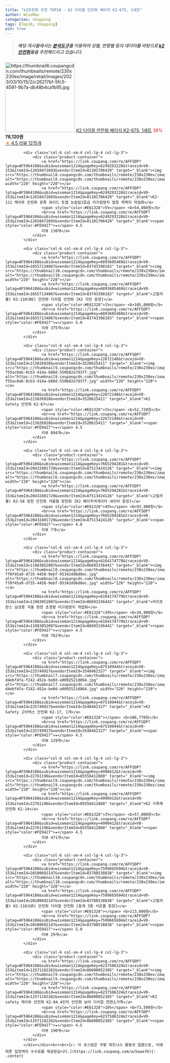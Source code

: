 ```yaml
---
title: "k2안전화 추천 TOP10 - K2 다이얼 안전화 베이지 K2-67S, 1세트"
author: WiseMan
categories: shopping
tags: [Top10, shopping]
pin: true
---
```


> ##### 해당 게시물에서는 [**분석도구**](https://itemscout.io/)를 이용하여 **성별**, **연령별** 등의 데이터를 바탕으로 [**k2안전화**](https://link.coupang.com/a/baae76)들을 추천해드리고 있습니다.
<div class="container"><div class="row">
            <div class="col-6 col-sm-4 col-lg-4 col-lg-3">
                <div class="product-container">
                    <a href="https://link.coupang.com/re/AFFSDP?lptag=AF5964186&subid=wiseman1214&pageKey=7188479078&traceid=V0-153&itemId=18144221260&vendorItemId=85294616352" target="_blank"><img src="https://thumbnail6.coupangcdn.com/thumbnails/remote/230x230ex/image/retail/images/2023/03/10/15/2/c26217bf-5fc5-4591-9b7a-db48b4ca1b95.jpg" alt="https://thumbnail6.coupangcdn.com/thumbnails/remote/230x230ex/image/retail/images/2023/03/10/15/2/c26217bf-5fc5-4591-9b7a-db48b4ca1b95.jpg" width="220" height="220"></a>
                    <a href="https://link.coupang.com/re/AFFSDP?lptag=AF5964186&subid=wiseman1214&pageKey=7188479078&traceid=V0-153&itemId=18144221260&vendorItemId=85294616352" target="_blank">K2 다이얼 안전화 베이지 K2-67S, 1세트</a>
                    <span style="color:#E61328">36%</span> <b>76,120원</b>
                    <br><a href="https://link.coupang.com/re/AFFSDP?lptag=AF5964186&subid=wiseman1214&pageKey=7188479078&traceid=V0-153&itemId=18144221260&vendorItemId=85294616352" target="_blank"><span style="color:#FE9427">★</span> 4.5
                    리뷰 1215개</a>
                </div>
            </div>
            
            <div class="col-6 col-sm-4 col-lg-4 col-lg-3">
                <div class="product-container">
                    <a href="https://link.coupang.com/re/AFFSDP?lptag=AF5964186&subid=wiseman1214&pageKey=6249293228&traceid=V0-153&itemId=12658472603&vendorItemId=81101706429" target="_blank"><img src="https://thumbnail8.coupangcdn.com/thumbnails/remote/230x230ex/image/vendor_inventory/b349/e04eaf4fd1e596eb7bc2b8922d8f0d6a68ce333a998bdf22bdc624df31e1.jpg" alt="https://thumbnail8.coupangcdn.com/thumbnails/remote/230x230ex/image/vendor_inventory/b349/e04eaf4fd1e596eb7bc2b8922d8f0d6a68ce333a998bdf22bdc624df31e1.jpg" width="220" height="220"></a>
                    <a href="https://link.coupang.com/re/AFFSDP?lptag=AF5964186&subid=wiseman1214&pageKey=6249293228&traceid=V0-153&itemId=12658472603&vendorItemId=81101706429" target="_blank">K2-111 케이투 안전화 광폭 와이드 토캡 논슬립1등급 미끄럼방지 발등 찍찍이 작업화</a>
                    <span style="color:#E61328">5%</span> <b>54,860원</b>
                    <br><a href="https://link.coupang.com/re/AFFSDP?lptag=AF5964186&subid=wiseman1214&pageKey=6249293228&traceid=V0-153&itemId=12658472603&vendorItemId=81101706429" target="_blank"><span style="color:#FE9427">★</span> 4.5
                    리뷰 130개</a>
                </div>
            </div>
            
            <div class="col-6 col-sm-4 col-lg-4 col-lg-3">
                <div class="product-container">
                    <a href="https://link.coupang.com/re/AFFSDP?lptag=AF5964186&subid=wiseman1214&pageKey=6893685469&traceid=V0-153&itemId=16557134067&vendorItemId=83743398183" target="_blank"><img src="https://thumbnail10.coupangcdn.com/thumbnails/remote/230x230ex/image/vendor_inventory/d9d4/86d67b69a53c7f8cd053068f3d7654c8fe25e8bccab3cea830fbec7b620e.jpg" alt="https://thumbnail10.coupangcdn.com/thumbnails/remote/230x230ex/image/vendor_inventory/d9d4/86d67b69a53c7f8cd053068f3d7654c8fe25e8bccab3cea830fbec7b620e.jpg" width="220" height="220"></a>
                    <a href="https://link.coupang.com/re/AFFSDP?lptag=AF5964186&subid=wiseman1214&pageKey=6893685469&traceid=V0-153&itemId=16557134067&vendorItemId=83743398183" target="_blank">고릴라몰) K2-110(BE) 안전화 다이얼 안전화 [K2 각반 증정]</a>
                    <span style="color:#E61328">1%</span> <b>105,000원</b>
                    <br><a href="https://link.coupang.com/re/AFFSDP?lptag=AF5964186&subid=wiseman1214&pageKey=6893685469&traceid=V0-153&itemId=16557134067&vendorItemId=83743398183" target="_blank"><span style="color:#FE9427">★</span> 5.0
                    리뷰 375개</a>
                </div>
            </div>
            
            <div class="col-6 col-sm-4 col-lg-4 col-lg-3">
                <div class="product-container">
                    <a href="https://link.coupang.com/re/AFFSDP?lptag=AF5964186&subid=wiseman1214&pageKey=22672148&traceid=V0-153&itemId=213826928&vendorItemId=3520625411" target="_blank"><img src="https://thumbnail9.coupangcdn.com/thumbnails/remote/230x230ex/image/retail/images/405554712806425-f55ac0ab-0cb3-414a-b68d-550b82e7d37f.jpg" alt="https://thumbnail9.coupangcdn.com/thumbnails/remote/230x230ex/image/retail/images/405554712806425-f55ac0ab-0cb3-414a-b68d-550b82e7d37f.jpg" width="220" height="220"></a>
                    <a href="https://link.coupang.com/re/AFFSDP?lptag=AF5964186&subid=wiseman1214&pageKey=22672148&traceid=V0-153&itemId=213826928&vendorItemId=3520625411" target="_blank">K2 Safety 안전화 K2-67</a>
                    <span style="color:#E61328">1%</span> <b>52,720원</b>
                    <br><a href="https://link.coupang.com/re/AFFSDP?lptag=AF5964186&subid=wiseman1214&pageKey=22672148&traceid=V0-153&itemId=213826928&vendorItemId=3520625411" target="_blank"><span style="color:#FE9427">★</span> 4.5
                    리뷰 894개</a>
                </div>
            </div>
            
            <div class="col-6 col-sm-4 col-lg-4 col-lg-3">
                <div class="product-container">
                    <a href="https://link.coupang.com/re/AFFSDP?lptag=AF5964186&subid=wiseman1214&pageKey=7665294281&traceid=V0-153&itemId=20432401729&vendorItemId=87513424126" target="_blank"><img src="https://thumbnail6.coupangcdn.com/thumbnails/remote/230x230ex/image/vendor_inventory/4bd5/3a724e87734c1f900bc7cba46668c85c65b718e3b60cca2c1b59c3274378.jpg" alt="https://thumbnail6.coupangcdn.com/thumbnails/remote/230x230ex/image/vendor_inventory/4bd5/3a724e87734c1f900bc7cba46668c85c65b718e3b60cca2c1b59c3274378.jpg" width="220" height="220"></a>
                    <a href="https://link.coupang.com/re/AFFSDP?lptag=AF5964186&subid=wiseman1214&pageKey=7665294281&traceid=V0-153&itemId=20432401729&vendorItemId=87513424126" target="_blank">고릴라몰) K2-58 방한 안전화 겨울철 방한화 [K2 베이직넥게이터 네이비 증정]</a>
                    <span style="color:#E61328">45%</span> <b>93,900원</b>
                    <br><a href="https://link.coupang.com/re/AFFSDP?lptag=AF5964186&subid=wiseman1214&pageKey=7665294281&traceid=V0-153&itemId=20432401729&vendorItemId=87513424126" target="_blank"><span style="color:#FE9427">★</span> 4.0
                    리뷰 7개</a>
                </div>
            </div>
            
            <div class="col-6 col-sm-4 col-lg-4 col-lg-3">
                <div class="product-container">
                    <a href="https://link.coupang.com/re/AFFSDP?lptag=AF5964186&subid=wiseman1214&pageKey=6164174779&traceid=V0-153&itemId=11983052007&vendorItemId=86693156441" target="_blank"><img src="https://thumbnail8.coupangcdn.com/thumbnails/remote/230x230ex/image/retail/images/41763116240759-ff8f45a9-d735-4458-9ebf-95342dd6d8ec.jpg" alt="https://thumbnail8.coupangcdn.com/thumbnails/remote/230x230ex/image/retail/images/41763116240759-ff8f45a9-d735-4458-9ebf-95342dd6d8ec.jpg" width="220" height="220"></a>
                    <a href="https://link.coupang.com/re/AFFSDP?lptag=AF5964186&subid=wiseman1214&pageKey=6164174779&traceid=V0-153&itemId=11983052007&vendorItemId=86693156441" target="_blank">라이프란스 남성용 겨울 방한 초경량 미끄럼방지 작업화</a>
                    <span style="color:#E61328">39%</span> <b>34,900원</b>
                    <br><a href="https://link.coupang.com/re/AFFSDP?lptag=AF5964186&subid=wiseman1214&pageKey=6164174779&traceid=V0-153&itemId=11983052007&vendorItemId=86693156441" target="_blank"><span style="color:#FE9427">★</span> 4.5
                    리뷰 782개</a>
                </div>
            </div>
            
            <div class="col-6 col-sm-4 col-lg-4 col-lg-3">
                <div class="product-container">
                    <a href="https://link.coupang.com/re/AFFSDP?lptag=AF5964186&subid=wiseman1214&pageKey=67510944&traceid=V0-153&itemId=225749927&vendorItemId=3548462327" target="_blank"><img src="https://thumbnail7.coupangcdn.com/thumbnails/remote/230x230ex/image/retail/images/405554605422514-d4ebf4fa-f242-452e-be0d-a9092521d864.jpg" alt="https://thumbnail7.coupangcdn.com/thumbnails/remote/230x230ex/image/retail/images/405554605422514-d4ebf4fa-f242-452e-be0d-a9092521d864.jpg" width="220" height="220"></a>
                    <a href="https://link.coupang.com/re/AFFSDP?lptag=AF5964186&subid=wiseman1214&pageKey=67510944&traceid=V0-153&itemId=225749927&vendorItemId=3548462327" target="_blank">K2 Safety 고어텍스 안전화 K2-17, 1개</a>
                    <span style="color:#E61328"></span> <b>106,770원</b>
                    <br><a href="https://link.coupang.com/re/AFFSDP?lptag=AF5964186&subid=wiseman1214&pageKey=67510944&traceid=V0-153&itemId=225749927&vendorItemId=3548462327" target="_blank"><span style="color:#FE9427">★</span> 4.5
                    리뷰 129개</a>
                </div>
            </div>
            
            <div class="col-6 col-sm-4 col-lg-4 col-lg-3">
                <div class="product-container">
                    <a href="https://link.coupang.com/re/AFFSDP?lptag=AF5964186&subid=wiseman1214&pageKey=4990412&traceid=V0-153&itemId=22761196&vendorItemId=85558412860" target="_blank"><img src="https://thumbnail9.coupangcdn.com/thumbnails/remote/230x230ex/image/vendor_inventory/0769/7ef3ec764ecc6c287cf099d5d218c71c51a271034cc2cf796fe465feb434.jpg" alt="https://thumbnail9.coupangcdn.com/thumbnails/remote/230x230ex/image/vendor_inventory/0769/7ef3ec764ecc6c287cf099d5d218c71c51a271034cc2cf796fe465feb434.jpg" width="220" height="220"></a>
                    <a href="https://link.coupang.com/re/AFFSDP?lptag=AF5964186&subid=wiseman1214&pageKey=4990412&traceid=V0-153&itemId=22761196&vendorItemId=85558412860" target="_blank">K2 가죽제 안전화 K2-14</a>
                    <span style="color:#E61328">2%</span> <b>57,000원</b>
                    <br><a href="https://link.coupang.com/re/AFFSDP?lptag=AF5964186&subid=wiseman1214&pageKey=4990412&traceid=V0-153&itemId=22761196&vendorItemId=85558412860" target="_blank"><span style="color:#FE9427">★</span> 4.5
                    리뷰 471개</a>
                </div>
            </div>
            
            <div class="col-6 col-sm-4 col-lg-4 col-lg-3">
                <div class="product-container">
                    <a href="https://link.coupang.com/re/AFFSDP?lptag=AF5964186&subid=wiseman1214&pageKey=7599665694&traceid=V0-153&itemId=20100692147&vendorItemId=83788538838" target="_blank"><img src="https://thumbnail10.coupangcdn.com/thumbnails/remote/230x230ex/image/vendor_inventory/58a0/f4d971819c41fcf2f8ae4ddec0b2c69ded292f5a545cc214a265fd147956.jpg" alt="https://thumbnail10.coupangcdn.com/thumbnails/remote/230x230ex/image/vendor_inventory/58a0/f4d971819c41fcf2f8ae4ddec0b2c69ded292f5a545cc214a265fd147956.jpg" width="220" height="220"></a>
                    <a href="https://link.coupang.com/re/AFFSDP?lptag=AF5964186&subid=wiseman1214&pageKey=7599665694&traceid=V0-153&itemId=20100692147&vendorItemId=83788538838" target="_blank">고릴라몰) K2-110(GR) 안전화 다이얼 안전화 [동계 3종 사은품 증정]</a>
                    <span style="color:#E61328"></span> <b>113,000원</b>
                    <br><a href="https://link.coupang.com/re/AFFSDP?lptag=AF5964186&subid=wiseman1214&pageKey=7599665694&traceid=V0-153&itemId=20100692147&vendorItemId=83788538838" target="_blank"><span style="color:#FE9427">★</span> 5.0
                    리뷰 29개</a>
                </div>
            </div>
            
            <div class="col-6 col-sm-4 col-lg-4 col-lg-3">
                <div class="product-container">
                    <a href="https://link.coupang.com/re/AFFSDP?lptag=AF5964186&subid=wiseman1214&pageKey=6237586324&traceid=V0-153&itemId=12571102262&vendorItemId=86600852385" target="_blank"><img src="https://thumbnail9.coupangcdn.com/thumbnails/remote/230x230ex/image/vendor_inventory/a296/a1f374021ddf731e10f13fa6fc4218028b24dc2843a2927dba82e304e67e.png" alt="https://thumbnail9.coupangcdn.com/thumbnails/remote/230x230ex/image/vendor_inventory/a296/a1f374021ddf731e10f13fa6fc4218028b24dc2843a2927dba82e304e67e.png" width="220" height="220"></a>
                    <a href="https://link.coupang.com/re/AFFSDP?lptag=AF5964186&subid=wiseman1214&pageKey=6237586324&traceid=V0-153&itemId=12571102262&vendorItemId=86600852385" target="_blank">K2 safety 케이투 안전화 K2-64 4인치 안전화 보아 다이얼 천연소가죽</a>
                    <span style="color:#E61328">18%</span> <b>73,500원</b>
                    <br><a href="https://link.coupang.com/re/AFFSDP?lptag=AF5964186&subid=wiseman1214&pageKey=6237586324&traceid=V0-153&itemId=12571102262&vendorItemId=86600852385" target="_blank"><span style="color:#FE9427">★</span> 4.5
                    리뷰 190개</a>
                </div>
            </div>
            </div></div><br><br>[👉 이 포스팅은 쿠팡 파트너스 활동의 일환으로, 이에 따른 일정액의 수수료를 제공받습니다.](https://link.coupang.com/a/baae76){: .center}
